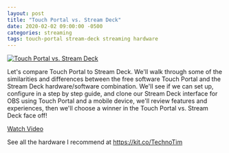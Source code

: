 ```yaml
---
layout: post
title: "Touch Portal vs. Stream Deck"
date: 2020-02-02 09:00:00 -0500
categories: streaming
tags: touch-portal stream-deck streaming hardware
---
```


[![Touch Portal vs. Stream Deck](https://img.youtube.com/vi/dtI81N-YQT8/0.jpg)](https://www.youtube.com/watch?v=dtI81N-YQT8 "Touch Portal vs. Stream Deck")

Let's compare Touch Portal to Stream Deck.  We'll walk through some of the similarities and differences between the free software Touch Portal and the Stream Deck hardware/software combination.  We'll see if we can set up, configure in a step by step guide, and clone our Stream Deck interface for OBS using Touch Portal and a mobile device, we'll review features and experiences, then we'll choose a winner in the Touch Portal vs. Stream Deck face off!

[Watch Video](https://www.youtube.com/watch?v=dtI81N-YQT8)

See all the hardware I recommend at <https://kit.co/TechnoTim>
